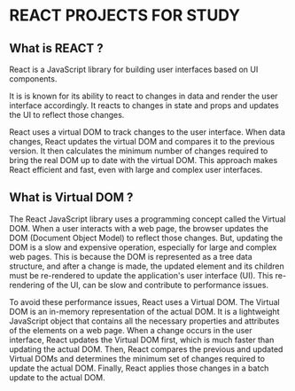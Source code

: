 # REACT PROJECTS FOR STUDY

## What is REACT ?

React is a JavaScript library for building user interfaces based on UI
components. 

It is is known for its ability to react to changes in data and render the user interface accordingly. 
It reacts to changes in state and props and updates the UI to reflect those changes.

React uses a virtual DOM to track changes to the user interface. When data changes, React updates the virtual DOM and compares it to the
previous version. It then calculates the minimum number of changes required to bring the real DOM up to date with the virtual DOM. This
approach makes React efficient and fast, even with large and complex user interfaces.

## What is Virtual DOM ?

The React JavaScript library uses a programming concept called the Virtual DOM. When a user interacts with a web page, the browser
updates the DOM (Document Object Model) to reflect those changes.
But, updating the DOM is a slow and expensive operation, especially for large and complex web pages. This is because the DOM is
represented as a tree data structure, and after a change is made, the updated element and its children must be re-rendered to update the
application's user interface (UI). This re-rendering of the UI, can be slow and contribute to performance issues.

To avoid these performance issues, React uses a Virtual DOM. The Virtual DOM is an in-memory representation of the actual DOM. It
is a lightweight JavaScript object that contains all the necessary properties and attributes of the elements on a web page. When a change
occurs in the user interface, React updates the Virtual DOM first, which is much faster than updating the actual DOM. Then, React compares the previous and updated Virtual DOMs and determines the minimum set of changes required to update the actual DOM. Finally, React applies
those changes in a batch update to the actual DOM.


